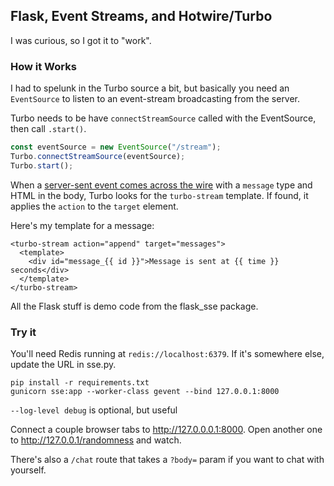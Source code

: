 ## Flask, Event Streams, and Hotwire/Turbo

I was curious, so I got it to "work".

### How it Works

I had to spelunk in the Turbo source a bit, but basically you need an
`EventSource` to listen to an event-stream broadcasting from the
server.

Turbo needs to be have `connectStreamSource` called with the EventSource, then call `.start()`.

```javascript
const eventSource = new EventSource("/stream");
Turbo.connectStreamSource(eventSource);
Turbo.start();
```

When a [server-sent event comes across the wire][turbo] with a `message` type
and HTML in the body, Turbo looks for the `turbo-stream` template. If
found, it applies the `action` to the `target` element.

Here's my template for a message:

```jinja
<turbo-stream action="append" target="messages">
  <template>
    <div id="message_{{ id }}">Message is sent at {{ time }} seconds</div>
  </template>
</turbo-stream>
```

All the Flask stuff is demo code from the flask\_sse package.

### Try it

You'll need Redis running at `redis://localhost:6379`. If it's somewhere else,
update the URL in sse.py.

```
pip install -r requirements.txt
gunicorn sse:app --worker-class gevent --bind 127.0.0.1:8000
```

`--log-level debug` is optional, but useful

Connect a couple browser tabs to http://127.0.0.0.1:8000. Open another one to
http://127.0.0.1/randomness and watch.

There's also a `/chat` route that takes a `?body=` param if you want to chat
with yourself.

[turbo]: https://github.com/hotwired/turbo/blob/main/src/observers/stream_observer.ts#L69
